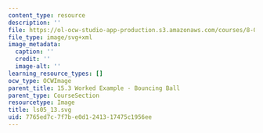 ```yaml
---
content_type: resource
description: ''
file: https://ol-ocw-studio-app-production.s3.amazonaws.com/courses/8-01sc-classical-mechanics-fall-2016/7765ed7c7f7be0d1241317475c1956ee_ls05_13.svg
file_type: image/svg+xml
image_metadata:
  caption: ''
  credit: ''
  image-alt: ''
learning_resource_types: []
ocw_type: OCWImage
parent_title: 15.3 Worked Example - Bouncing Ball
parent_type: CourseSection
resourcetype: Image
title: ls05_13.svg
uid: 7765ed7c-7f7b-e0d1-2413-17475c1956ee
---
```

